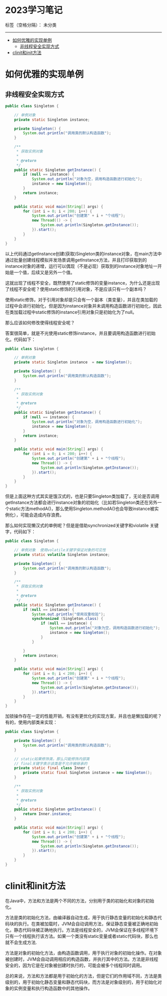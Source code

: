 ﻿# 2023学习笔记

标签（空格分隔）： 未分类

---

* [如何优雅的实现单例](#如何优雅的实现单例)
   * [非线程安全实现方式](#非线程安全实现方式)
* [clinit和init方法](#clinit和init方法)

# 如何优雅的实现单例

## 非线程安全实现方式
```java
public class Singleton {

    // 单例对象
    private static Singleton instance;

    private Singleton() {
        System.out.println("调用类的默认构造函数");
    }

    /**
     * 获取实例对象
     *
     * @return
     */
    public static Singleton getInstance() {
        if (null == instance) {
            System.out.println("对象为空，调用构造函数进行初始化");
            instance = new Singleton();
        }
        return instance;
    }

    public static void main(String[] args) {
        for (int i = 0; i < 200; i++) {
            System.out.println("创建第" + i + "个线程");
            new Thread(() -> {
                System.out.println(Singleton.getInstance());
            }).start();
        }
    }
}
```
以上代码通过getInstance创建(获取)Singleton类的instance对象，在main方法中通过批量创建线程模拟并发场景调用getInstance方法，并且打印获取到的instance对象的递增，运行可以偶现（不是必现）获取到的instance对象地址一开始是一个值，后续又是另外一个值。

这就出现了线程不安全，既然使用了static修饰的变量instance，为什么还是出现了线程不安全呢？使用static修饰的引用对象，不是应该只有一个副本吗？

使用static修饰，对于引用对象却是只会有一个副本（类变量），并且在类加载的过程中会进行初始化，但是因为instance对象并未调用构造函数进行初始化，因此在类加载过程中static修饰的instance引用对象只是初始化为了null。

那么应该如何修改使得线程安全呢？

答案很简单，就是不光使用static修饰instance，并且要调用构造函数进行初始化。代码如下：
```java
public class Singleton {

    // 单例对象
    private static Singleton instance  = new Singleton();

    private Singleton() {
        System.out.println("调用类的默认构造函数");
    }

    /**
     * 获取实例对象
     *
     * @return
     */
    public static Singleton getInstance() {
        if (null == instance) {
            System.out.println("对象为空，调用构造函数进行初始化");
            instance = new Singleton();
        }
        return instance;
    }

    public static void main(String[] args) {
        for (int i = 0; i < 200; i++) {
            System.out.println("创建第" + i + "个线程");
            new Thread(() -> {
                System.out.println(Singleton.getInstance());
            }).start();
        }
    }
}
```

但是上面这种方式其实是饿汉式的，也是只要Singleton类加载了，无论是否调用getInstance方法都会进行instance对象的初始化（比如若Singleton类还在另外一个static方法methodA()，那么使用Singleton.methodA()也会导致instance被实例化），可能会造成内存浪费。

那么如何实现懒汉式的单例呢？但是是借助synchronized关键字和violatile
关键字，代码如下：
```java
public class Singleton {

    // 单例对象  使用volatile关键字保证对象的可见性
    private static volatile Singleton instance;

    private Singleton() {
        System.out.println("调用类的默认构造函数");
    }

    /**
     * 获取实例对象
     *
     * @return
     */
    public static Singleton getInstance() {
        if (null == instance) {
            System.out.println("使用双重校验");
            synchronized (Singleton.class) {
                if (null == instance) {
                    System.out.println("对象为空，调用构造函数进行初始化");
                    instance = new Singleton();
                }
            }

        }
        return instance;
    }

    public static void main(String[] args) {
        for (int i = 0; i < 200; i++) {
            System.out.println("创建第" + i + "个线程");
            new Thread(() -> {
                System.out.println(Singleton.getInstance());
            }).start();
        }
    }
}
```

加锁操作存在一定的性能开销，有没有更优化的实现方案，并且也是懒加载的呢？有的，使用内部类来实现：
```java
public class Singleton {

    private Singleton() {
        System.out.println("调用类的默认构造函数");
    }

    // static如果修饰类，那么只能修饰内部类
    // final关键字表示该类是不允许被继承的
    private static final class Inner {
        private static final Singleton instance = new Singleton();
    }

    /**
     * 获取实例对象
     *
     * @return
     */
    public static Singleton getInstance() {
        return Inner.instance;
    }

    public static void main(String[] args) {
        for (int i = 0; i < 200; i++) {
            System.out.println("创建第" + i + "个线程");
            new Thread(() -> {
                System.out.println(Singleton.getInstance());
            }).start();
        }
    }
}
```

# clinit和init方法

在Java中，<clinit>方法和<init>方法是两个不同的方法，分别用于类的初始化和对象的初始化。

<clinit>方法是类的初始化方法，由编译器自动生成，用于执行静态变量的初始化和静态代码块的执行。在类被加载时，JVM会自动调用<clinit>方法，保证静态变量被正确地初始化，静态代码块被正确地执行。<clinit>方法是线程安全的，JVM会保证在多线程环境下只有一个线程执行该方法。如果一个类没有static变量或者static代码块，那么也就不会生成<clinit>方法.

<init>方法是对象的初始化方法，由构造函数调用，用于执行对象的初始化操作。在对象被创建时，JVM会自动调用相应的构造函数，并执行其中的<init>方法。<init>方法是非线程安全的，因为它是在对象被创建时执行的，可能会被多个线程同时调用。

总的来说，<clinit>方法和<init>方法都是用于初始化的方法，但是它们的作用域不同，<clinit>方法是类级别的，用于初始化静态变量和静态代码块，而<init>方法是对象级别的，用于初始化对象的实例变量和执行构造函数中的其他操作。
